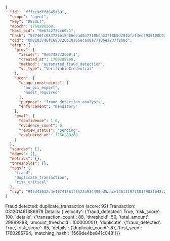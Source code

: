 ```json
{
  "id": "fffec9dffd645a38",
  "scope": "agent",
  "key": "RESULT",
  "epoch": 1760288268,
  "host_pid": "9e6742732c60:1",
  "hash": "03746fc683726b18a66ecad0a7710bea237f8b0d201bfa14ee2930100b4afaa3",
  "cid": "QmV103746fc683726b18a66ecad0a7710bea237f8b0d",
  "aicp": {
    "prov": {
      "issuer": "9e6742732c60:1",
      "created_at": 1760288268,
      "method": "automated_fraud_detection",
      "vc_type": "VerifiableCredential"
    },
    "ucon": {
      "usage_constraints": [
        "no_pii_export",
        "audit_required"
      ],
      "purpose": "fraud_detection_analysis",
      "enforcement": "mandatory"
    },
    "eval": {
      "confidence": 1.0,
      "evidence_count": 0,
      "review_status": "pending",
      "evaluated_at": 1760288268
    }
  },
  "sources": [],
  "edges": [],
  "metrics": {},
  "thresholds": {},
  "tags": [
    "fraud",
    "duplicate_transaction",
    "risk_critical"
  ],
  "sig": "945d43632c4e40741561f6522b934490ed5aace1261319775013905fb48c2311"
}
```

Fraud detected: duplicate_transaction (score: 92)
Transaction: 031201461386979
Details: {'velocity': {'fraud_detected': True, 'risk_score': 100, 'details': {'transaction_count': 88, 'threshold': 50, 'total_amount': 29889288, 'amount_threshold': 10000000}}, 'duplicate': {'fraud_detected': True, 'risk_score': 85, 'details': {'duplicate_count': 87, 'first_seen': 1760285764, 'matching_hash': '1569de4be841c048'}}}